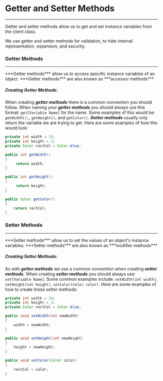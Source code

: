 # Getter and Setter Methods
<hr>
Getter and setter methods allow us to get and set instance variables from the client class. 

We use getter and setter methods for validation, to hide internal representation, expansion, and security. 

### Getter Methods
<hr>
***Getter methods*** allow us to access specific instance variables of an object. ***Getter methods*** are also known as ***accessor methods***.

<br>

##### Creating Getter Methods:
When creating ***getter methods*** there is a common convention you should follow. When naming your ***getter methods*** you should always use this format: `get[Variable Name]` for the name. Some examples of this would be: `getWidth();`, `getHeight()`, and `getColor()`. ***Getter methods*** usually only return the variable we are trying to get. Here are some examples of how this would look:

```Java
private int width = 10;
private int height = 3;
private Color rectCol = Color.blue;

public int getWidth()
{
     return width;
}

public int getHeight()
{
     return height;
}

public Color getColor()
{
    return rectCol;
}
```

### Setter Methods
<hr>
***Setter methods*** allow us to set the values of an object's instance variables. ***Setter methods*** are also known as ***modifier methods***

<br>

##### Creating Setter Methods:
As with ***getter methods*** we use a common convention when creating ***setter methods***. When creating ***setter methods*** you should always use: `set[Variable Name]`. Some common examples include: `setWidth(int width)`, `setHeight(int height)`, `setColor(Color color)`. Here are some examples of how to create these setter methods:


```Java
private int width = 10;
private int height = 3;
private Color rectCol = Color.blue;

public void setWidth(int newWidth)
{
    width = newWidth;
}

public void setHeight(int newHeight)
{
    height = newHeight;
}

public void setColor(Color color)
{
    rectCol = color;
}
```